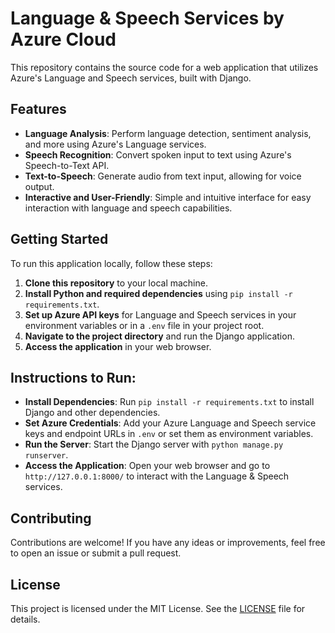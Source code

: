 
# Language & Speech Services by Azure Cloud

This repository contains the source code for a web application that utilizes Azure's Language and Speech services, built with Django.

## Features

- **Language Analysis**: Perform language detection, sentiment analysis, and more using Azure's Language services.
- **Speech Recognition**: Convert spoken input to text using Azure's Speech-to-Text API.
- **Text-to-Speech**: Generate audio from text input, allowing for voice output.
- **Interactive and User-Friendly**: Simple and intuitive interface for easy interaction with language and speech capabilities.

## Getting Started

To run this application locally, follow these steps:

1. **Clone this repository** to your local machine.
2. **Install Python and required dependencies** using `pip install -r requirements.txt`.
3. **Set up Azure API keys** for Language and Speech services in your environment variables or in a `.env` file in your project root.
4. **Navigate to the project directory** and run the Django application.
5. **Access the application** in your web browser.

## Instructions to Run:

- **Install Dependencies**: Run `pip install -r requirements.txt` to install Django and other dependencies.
- **Set Azure Credentials**: Add your Azure Language and Speech service keys and endpoint URLs in `.env` or set them as environment variables.
- **Run the Server**: Start the Django server with `python manage.py runserver`.
- **Access the Application**: Open your web browser and go to `http://127.0.0.1:8000/` to interact with the Language & Speech services.

## Contributing

Contributions are welcome! If you have any ideas or improvements, feel free to open an issue or submit a pull request.

## License

This project is licensed under the MIT License. See the [LICENSE](LICENSE) file for details.
